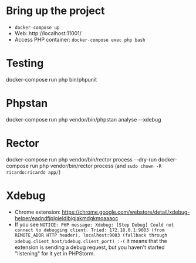 
# Bring up the project
- `docker-compose up`
- Web: http://localhost:11001/
- Access PHP container: `docker-compose exec php bash`

# Testing
docker-compose run php bin/phpunit

# Phpstan
docker-compose run php vendor/bin/phpstan analyse --xdebug

# Rector
docker-compose run php vendor/bin/rector process --dry-run
docker-compose run php vendor/bin/rector process
(and `sudo chown -R ricardo:ricardo app/`)

# Xdebug
- Chrome extension: https://chrome.google.com/webstore/detail/xdebug-helper/eadndfjplgieldjbigjakmdgkmoaaaoc
- If you see `NOTICE: PHP message: Xdebug: [Step Debug] Could not connect to debugging client. Tried: 172.18.0.1:9003 (from REMOTE_ADDR HTTP header), localhost:9003 (fallback through xdebug.client_host/xdebug.client_port) :-(`
  it means that the extension is sending a debug request,
  but you haven't started "listening" for it yet in PHPStorm.
